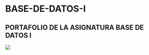 # BASE-DE-DATOS-I
PORTAFOLIO DE LA ASIGNATURA BASE DE DATOS I
---
![](https://img.freepik.com/free-vector/night-ocean-landscape-full-moon-stars-shine_107791-7397.jpg?w=2000)
